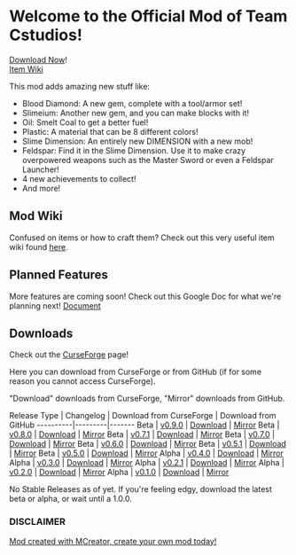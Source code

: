 # Welcome to the Official Mod of Team Cstudios!

[Download Now](#downloads)!<br/>
[Item Wiki](wiki)

This mod adds amazing new stuff like:

- Blood Diamond: A new gem, complete with a tool/armor set!
- Slimeium: Another new gem, and you can make blocks with it!
- Oil: Smelt Coal to get a better fuel!
- Plastic: A material that can be 8 different colors!
- Slime Dimension: An entirely new DIMENSION with a new mob!
- Feldspar: Find it in the Slime Dimension. Use it to make crazy overpowered weapons such as the Master Sword or even a Feldspar Launcher!
- 4 new achievements to collect!
- And more!

## Mod Wiki

Confused on items or how to craft them? Check out this very useful item wiki found [here](wiki).

## Planned Features

More features are coming soon! Check out this Google Doc for what we're planning next! [Document](https://docs.google.com/document/d/1iLpDbmiFM5Q7dai4ZxXsKUcvsmPjlw72fb-hxB8LypQ/edit?usp=sharing)

## Downloads

Check out the [CurseForge](https://minecraft.curseforge.com/projects/cstudiosmod/files) page!

Here you can download from CurseForge or from GitHub (if for some reason you cannot access CurseForge).

"Download" downloads from CurseForge, "Mirror" downloads from GitHub.

Release Type | Changelog | Download from CurseForge | Download from GitHub
----------|---------|-------
Beta | [v0.9.0](https://github.com/TeamCstudios/CStudiosMod/releases/tag/0.9.0) | [Download](https://minecraft.curseforge.com/projects/cstudiosmod/files/2445959/download) | [Mirror](https://github.com/TeamCstudios/CStudiosMod/blob/master/beta%20builds/cstudiosmod_0.9.0.jar?raw=true)
Beta | [v0.8.0](https://github.com/TeamCstudios/CStudiosMod/releases/tag/0.8.0) | [Download](https://minecraft.curseforge.com/projects/cstudiosmod/files/2445501/download) | [Mirror](https://github.com/TeamCstudios/CStudiosMod/blob/master/beta%20builds/cstudiosmod_0.8.0.jar?raw=true)
Beta | [v0.7.1](https://github.com/TeamCstudios/CStudiosMod/releases/tag/0.7.1) | [Download](https://minecraft.curseforge.com/projects/cstudiosmod/files/2440230/download) | [Mirror](https://github.com/TeamCstudios/CStudiosMod/blob/master/beta%20builds/cstudiosmod_0.7.1.jar?raw=true)
Beta | [v0.7.0](https://github.com/TeamCstudios/CStudiosMod/releases/tag/0.7.0) | [Download](https://minecraft.curseforge.com/projects/cstudiosmod/files/2439821/download) | [Mirror](https://github.com/TeamCstudios/CStudiosMod/blob/master/beta%20builds/cstudiosmod_0.7.0.jar?raw=true)
Beta | [v0.6.0](https://github.com/TeamCstudios/CStudiosMod/releases/tag/0.6.0) | [Download](https://minecraft.curseforge.com/projects/cstudiosmod/files/2439766/download) | [Mirror](https://github.com/TeamCstudios/CStudiosMod/blob/master/beta%20builds/cstudiosmod_0.6.0.jar?raw=true)
Beta | [v0.5.1](https://github.com/TeamCstudios/CStudiosMod/releases/tag/0.5.1) | [Download](https://minecraft.curseforge.com/projects/cstudiosmod/files/2439765/download) | [Mirror](https://github.com/TeamCstudios/CStudiosMod/blob/master/beta%20builds/cstudiosmod_0.5.1.jar?raw=true)
Beta | [v0.5.0](https://github.com/TeamCstudios/CStudiosMod/releases/tag/0.5.0) | [Download](https://minecraft.curseforge.com/projects/cstudiosmod/files/2439764/download) | [Mirror](https://github.com/TeamCstudios/CStudiosMod/blob/master/beta%20builds/cstudiosmod_0.5.0.jar?raw=true)
Alpha | [v0.4.0](https://github.com/TeamCstudios/CStudiosMod/releases/tag/0.4.0) | [Download](https://minecraft.curseforge.com/projects/cstudiosmod/files/2439763/download) | [Mirror](https://github.com/TeamCstudios/CStudiosMod/blob/master/alpha%20builds/cstudiosmod_0.4.0.jar?raw=true)
Alpha | [v0.3.0](https://github.com/TeamCstudios/CStudiosMod/releases/tag/0.3.0) | [Download](https://minecraft.curseforge.com/projects/cstudiosmod/files/2439762/download) | [Mirror](https://github.com/TeamCstudios/CStudiosMod/blob/master/alpha%20builds/cstudiosmod_0.3.0.jar?raw=true)
Alpha | [v0.2.1](https://github.com/TeamCstudios/CStudiosMod/releases/tag/0.2.1) | [Download](https://minecraft.curseforge.com/projects/cstudiosmod/files/2439761/download) | [Mirror](https://github.com/TeamCstudios/CStudiosMod/blob/master/alpha%20builds/cstudiosmod_0.2.1.jar?raw=true)
Alpha | [v0.2.0](https://github.com/TeamCstudios/CStudiosMod/releases/tag/0.2.0) | [Download](https://minecraft.curseforge.com/projects/cstudiosmod/files/2439760/download) | [Mirror](https://github.com/TeamCstudios/CStudiosMod/blob/master/alpha%20builds/cstudiosmod_0.2.0.jar?raw=true)
Alpha | [v0.1.0](https://github.com/TeamCstudios/CStudiosMod/releases/tag/0.1.0) | [Download](https://minecraft.curseforge.com/projects/cstudiosmod/files/2439759/download) | [Mirror](https://github.com/TeamCstudios/CStudiosMod/blob/master/alpha%20builds/cstudiosmod_0.1.0.jar?raw=true)

No Stable Releases as of yet. If you're feeling edgy, download the latest beta or alpha, or wait until a 1.0.0.

### DISCLAIMER
[Mod created with MCreator, create your own mod today!](https://mcreator.pylo.co/)
